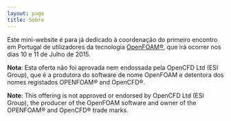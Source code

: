 ```yaml
---
layout: page
title: Sobre
---
```


Este mini-website é para já dedicado à coordenação do primeiro encontro em Portugal de utilizadores da tecnologia [OpenFOAM&reg;](http://openfoam.org), que irá ocorrer nos dias 10 e 11 de Julho de 2015.


**Nota**: Esta oferta não foi aprovada nem endossada pela OpenCFD Ltd (ESI Group), que é a produtora do software de nome OpenFOAM e detentora dos nomes registados OPENFOAM&reg; and OpenCFD&reg;.

**Note**: This offering is not approved or endorsed by OpenCFD Ltd (ESI Group), the producer of the OpenFOAM software and owner of the OPENFOAM® and OpenCFD® trade marks. 
